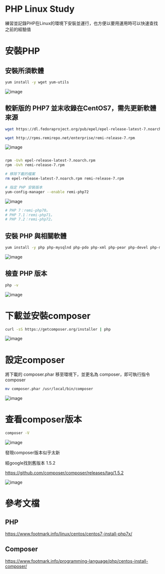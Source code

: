 # PHP Linux Study

練習並記錄PHP在Linux的環境下安裝並運行，也方便以要用運用時可以快速查找之前的經驗值

# 安裝PHP

## 安裝所須軟體
```bash
yum install -y wget yum-utils
```
![image](./images/20201222121117.png)


## 較新版的 PHP7 並末收錄在CentOS7，需先更新軟體來源

```bash
wget https://dl.fedoraproject.org/pub/epel/epel-release-latest-7.noarch.rpm

wget http://rpms.remirepo.net/enterprise/remi-release-7.rpm
```
![image](./images/20201222121228.png)

```bash

rpm -Uvh epel-release-latest-7.noarch.rpm
rpm -Uvh remi-release-7.rpm

# 移除下載的檔案
rm epel-release-latest-7.noarch.rpm remi-release-7.rpm

# 指定 PHP 安裝版本
yum-config-manager --enable remi-php72
```
![image](./images/20201222121324.png)


```bash
# PHP 7：remi-php70。
# PHP 7.1：remi-php71。
# PHP 7.2：remi-php72。
```

## 安裝 PHP 與相關軟體
```bash
yum install -y php php-mysqlnd php-pdo php-xml php-pear php-devel php-mbstring re2c gcc-c++ gcc
```
![image](./images/20201222121545.png)

## 檢查 PHP 版本

```bash
php -v
```
![image](./images/20201222121623.png)

# 下載並安裝composer

```bash
curl -sS https://getcomposer.org/installer | php
```
![image](./images/20201222223447.png)

# 設定composer

將下載的 composer.phar 移至環境下，並更名為 composer，即可執行指令 composer
```bash
mv composer.phar /usr/local/bin/composer
```
![image](./images/20201222223752.png)

# 查看composer版本

```bash
composer -V
```
![image](./images/20201222224013.png)

發現composer版本似乎太新

經google找到舊版本 1.5.2

https://github.com/composer/composer/releases/tag/1.5.2

![image](./images/20201222233826.png)

# 參考文檔

## PHP
https://www.footmark.info/linux/centos/centos7-install-php7x/


## Composer
https://www.footmark.info/programming-language/php/centos-install-composer/